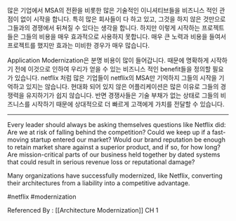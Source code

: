 
많은 기업에서 MSA의 전환을 비롯한 많은 기술적인 이니셔티브들을 비즈니스 적인 관점이 없이 시작을 합니다. 특히 많은 회사들이 다 하고 있고, 그것을 하지 않은 것만으로 그들과의 경쟁에서 뒤쳐질 수 있다는 생각을 합니다. 하지만 이렇게 시작하는 프로젝트들은 그들의 비용을 매우 효과적으로 사용하지 못합니다. 매우 큰 노력과 비용을 들여서 프로젝트를 했지만 효과는 미비한 경우가 매우 많습니다. 

Application Modernization은 분명 비용이 많이 들어갑니다. 때문에 명확하게 시작하기 전에 이것으로 인하여 우리가 얻을 수 있는 비즈니스 적인 benefit들을 정의할 필요가 있습니다. netflix 처럼 많은 기업들이 netflix의 MSA만 기억하지 그들의 시작을 기억하고 있지는 않습니다. 현대화 되어 있지 않은 어플리케이션은 많은 이유로 그들의 경쟁력을 유지하기가 쉽지 않습니다. 반면 경쟁사들은 기술 부채가 없는 상태로 그들의 비즈니스를 시작하기 때문에 상대적으로 더 빠르게 고객에게 가치를 전달할 수 있습니다.

---------

Every leader should always be asking themselves questions like Netflix did: Are we at risk of falling behind the competition? Could we keep up if a fast-moving startup entered our market? Would our brand reputation be enough to retain market share against a superior product, and if so, for how long? Are mission-critical parts of our business held together by dated systems that could result in serious revenue loss or reputational damage?

Many organizations have successfully modernized, like Netflix, converting their architectures from a liability into a competitive advantage.

#netflix #modernization

Referenced By : [[Architecture Modernization]] CH 1